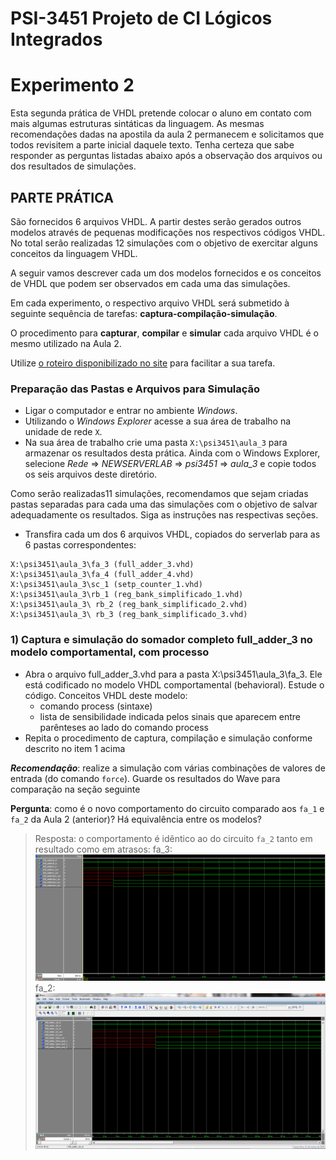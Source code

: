 # PSI-3451 Projeto de CI Lógicos Integrados
# Experimento 2

Esta segunda prática de VHDL pretende colocar o aluno em contato com mais algumas estruturas sintáticas da linguagem. As mesmas recomendações dadas na apostila da aula 2 permanecem e solicitamos que todos revisitem a parte inicial daquele texto. Tenha certeza que sabe responder as perguntas listadas abaixo após a observação dos arquivos ou dos resultados de simulações.

## PARTE PRÁTICA

São fornecidos 6 arquivos VHDL. A partir destes serão gerados outros modelos através de pequenas modificações nos respectivos códigos VHDL. No total serão realizadas 12 simulações com o objetivo de exercitar alguns conceitos da linguagem VHDL.

A seguir vamos descrever cada um dos modelos fornecidos e os conceitos de VHDL que podem ser observados em cada uma das simulações.

Em cada experimento, o respectivo arquivo VHDL será submetido à seguinte sequência de tarefas: **captura-compilação-simulação**.

O procedimento para **capturar**, **compilar** e **simular** cada arquivo VHDL é o mesmo utilizado na Aula 2.

Utilize [o roteiro disponibilizado no site](https://edisciplinas.usp.br/pluginfile.php/4251725/mod_resource/content/1/roteiro%20geral%20para%20uso%20modelsim.pdf) para facilitar a sua tarefa.

### Preparação das Pastas e Arquivos para Simulação

* Ligar o computador e entrar no ambiente *Windows*.
* Utilizando o *Windows Explorer* acesse a sua área de trabalho na unidade de rede `X`.
* Na sua área de trabalho crie uma pasta `X:\psi3451\aula_3` para armazenar os resultados desta prática. Ainda com o Windows Explorer, selecione *Rede* => *NEWSERVERLAB* => *psi3451* => *aula_3* e copie todos os seis arquivos deste diretório.

Como serão realizadas11 simulações, recomendamos que sejam criadas pastas separadas para cada uma das simulações com o objetivo de salvar adequadamente os resultados. Siga as instruções nas respectivas seções.

* Transfira cada um dos 6 arquivos VHDL, copiados do serverlab para as 6 pastas correspondentes:
```
X:\psi3451\aula_3\fa_3 (full_adder_3.vhd)
X:\psi3451\aula_3\fa_4 (full_adder_4.vhd)
X:\psi3451\aula_3\sc_1 (setp_counter_1.vhd)
X:\psi3451\aula_3\rb_1 (reg_bank_simplificado_1.vhd)
X:\psi3451\aula_3\ rb_2 (reg_bank_simplificado_2.vhd)
X:\psi3451\aula_3\ rb_3 (reg_bank_simplificado_3.vhd)
```

### 1) Captura e simulação do somador completo full_adder_3 no modelo comportamental, com processo
* Abra o arquivo full_adder_3.vhd para a pasta X:\psi3451\aula_3\fa_3. Ele está codificado no modelo VHDL comportamental (behavioral). Estude o código. Conceitos VHDL deste modelo:
    * comando process (sintaxe)
    * lista de sensibilidade indicada pelos sinais que aparecem entre parênteses ao lado do comando process
* Repita o procedimento de captura, compilação e simulação conforme descrito no item 1 acima

***Recomendação***: realize a simulação com várias combinações de valores de entrada (do comando `force`). Guarde os resultados do Wave para comparação na seção seguinte

**Pergunta**: como é o novo comportamento do circuito comparado aos `fa_1` e `fa_2` da Aula 2 (anterior)? Há equivalência entre os modelos?

> Resposta: o comportamento é idêntico ao do circuito `fa_2` tanto em resultado como em atrasos:
> fa_3:
> ![Resultado da simulação de fa_3](img/fa_3_wave.bmp)
> fa_2:
> ![Resultado da simulação de fa_3](img/img3.png)
